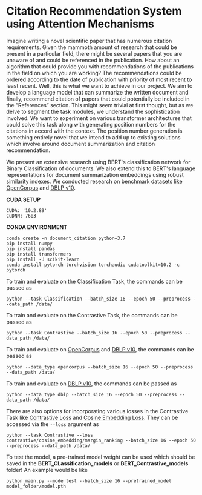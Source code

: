 # Citation Recommendation System using Attention Mechanisms

Imagine writing a novel scientific paper that has numerous citation requirements. Given the mammoth amount of research that could be present in a particular field, there might be several papers that you are unaware of and could be referenced in the publication. How about an algorithm that could provide you with recommendations of the publications in the field on which you are working? The recommendations could be ordered according to the date of publication with priority of most recent to least recent. Well, this is what we want to achieve in our project. We aim to develop a language model that can summarize the written document and finally, recommend citation of papers that could potentially be included in the ”References” section. This might seem trivial at first thought, but as we delve to segment the task modules, we understand the sophistication involved. We want to experiment on various transformer architectures that could solve this task along with generating position numbers for the citations in accord with the context. The position number generation is something entirely novel that we intend to add up to existing solutions which involve around document summarization and citation recommendation.

We present an extensive research using BERT's classification network for Binary Classification of documents. We also extend this to BERT's language representations for document summarization embeddings using robust similarity indexes. We conducted research on benchmark datasets like [OpenCorpus](http://opus.nlpl.eu/) and [DBLP v10](https://dblp.org/). 

**CUDA SETUP**
```
CUDA: '10.2.89'    
CuDNN: 7603 
```

**CONDA ENVIRONMENT**
```
conda create -n document_citation python=3.7
pip install numpy
pip install pandas
pip install transformers
pip install -U scikit-learn
conda install pytorch torchvision torchaudio cudatoolkit=10.2 -c pytorch
```

To train and evaluate on the Classification Task, the commands can be passed as 

```
python --task Classification --batch_size 16 --epoch 50 --preprocess --data_path /data/

```

To train and evaluate on the Contrastive Task, the commands can be passed as 

```
python --task Contrastive --batch_size 16 --epoch 50 --preprocess --data_path /data/

```

To train and evaluate on [OpenCorpus](http://opus.nlpl.eu/) and [DBLP v10](https://dblp.org/), the commands can be passed as 

```
python --data_type opencorpus --batch_size 16 --epoch 50 --preprocess --data_path /data/

```

To train and evaluate on [DBLP v10](https://dblp.org/), the commands can be passed as 

```
python --data_type dblp --batch_size 16 --epoch 50 --preprocess --data_path /data/

```

There are also options for incorporating various losses in the Contrastive Task like [Contrastive Loss](https://towardsdatascience.com/contrastive-loss-explaned-159f2d4a87ec) and [Cosine Embedding Loss](https://pytorch.org/docs/stable/generated/torch.nn.CosineEmbeddingLoss.html). They can be accessed via the ```--loss``` argument as

```
python --task Contrastive --loss contrastive/cosine_embedding/margin_ranking --batch_size 16 --epoch 50 --preprocess --data_path /data/

```
To test the model, a pre-trained model weight can be used which should be saved in the **BERT_CLassification_models** or **BERT_Contrastive_models** folder! An example would be like 

```
python main.py --mode test --batch_size 16 --pretrained_model model_folder/model.pth 

```




